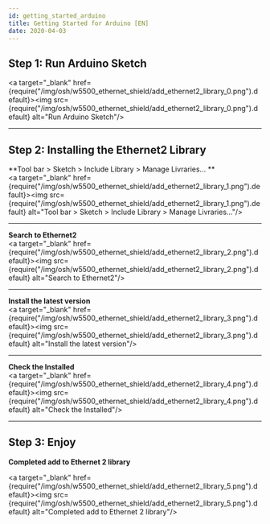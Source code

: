 ```yaml
---
id: getting_started_arduino
title: Getting Started for Arduino [EN]
date: 2020-04-03
---
```


## Step 1: Run Arduino Sketch

<a target="_blank" href={require("/img/osh/w5500_ethernet_shield/add_ethernet2_library_0.png").default}><img src={require("/img/osh/w5500_ethernet_shield/add_ethernet2_library_0.png").default} alt="Run Arduino Sketch"/></a>

-----

## Step 2: Installing the Ethernet2 Library

\*\*Tool bar \> Sketch \> Include Library \> Manage Livraries... \*\*  
<a target="_blank" href={require("/img/osh/w5500_ethernet_shield/add_ethernet2_library_1.png").default}><img src={require("/img/osh/w5500_ethernet_shield/add_ethernet2_library_1.png").default} alt="Tool bar \> Sketch \> Include Library \> Manage Livraries..."/></a>  

-----

**Search to Ethernet2**  
<a target="_blank" href={require("/img/osh/w5500_ethernet_shield/add_ethernet2_library_2.png").default}><img src={require("/img/osh/w5500_ethernet_shield/add_ethernet2_library_2.png").default} alt="Search to Ethernet2"/></a>  

-----

**Install the latest version**  
<a target="_blank" href={require("/img/osh/w5500_ethernet_shield/add_ethernet2_library_3.png").default}><img src={require("/img/osh/w5500_ethernet_shield/add_ethernet2_library_3.png").default} alt="Install the latest version"/></a>  

-----

**Check the Installed**  
<a target="_blank" href={require("/img/osh/w5500_ethernet_shield/add_ethernet2_library_4.png").default}><img src={require("/img/osh/w5500_ethernet_shield/add_ethernet2_library_4.png").default} alt="Check the Installed"/></a>

-----

## Step 3: Enjoy

**Completed add to Ethernet 2 library**

<a target="_blank" href={require("/img/osh/w5500_ethernet_shield/add_ethernet2_library_5.png").default}><img src={require("/img/osh/w5500_ethernet_shield/add_ethernet2_library_5.png").default} alt="Completed add to Ethernet 2 library"/></a>